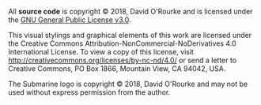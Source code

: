 All **source code** is copyright © 2018, David O'Rourke and is licensed under the [GNU General Public License v3.0](gpl-3.0.txt).

This visual stylings and graphical elements of this work are licensed under the Creative Commons Attribution-NonCommercial-NoDerivatives 4.0 International License. To view a copy of this license, visit http://creativecommons.org/licenses/by-nc-nd/4.0/ or send a letter to Creative Commons, PO Box 1866, Mountain View, CA 94042, USA.

The Submarine logo is copyright © 2018, David O'Rourke and may not be used without express permission from the author.
